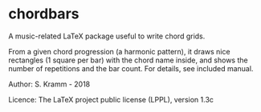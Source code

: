 # chordbars
A music-related LaTeX package useful to write chord grids.

From a given chord progression (a harmonic pattern), it draws nice rectangles (1 square per bar) with the chord name inside, and shows the number of repetitions and the bar count.
For details, see included manual.

Author: S. Kramm - 2018 

Licence: The LaTeX project public license (LPPL), version 1.3c



